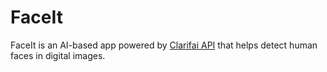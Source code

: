 # FaceIt

FaceIt is an AI-based app powered by [Clarifai API](https://www.clarifai.com) that helps detect human faces in digital images.
